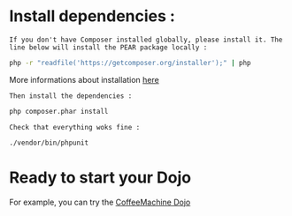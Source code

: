 
# Install dependencies :

    If you don't have Composer installed globally, please install it. The line below will install the PEAR package locally :

```sh
php -r "readfile('https://getcomposer.org/installer');" | php
```

More informations about installation [here](https://getcomposer.org/doc/00-intro.md)

    Then install the dependencies :

```sh
php composer.phar install
```

    Check that everything woks fine :

```
./vendor/bin/phpunit
```

# Ready to start your Dojo

For example, you can try the [CoffeeMachine Dojo](http://simcap.github.io/coffeemachine/)
